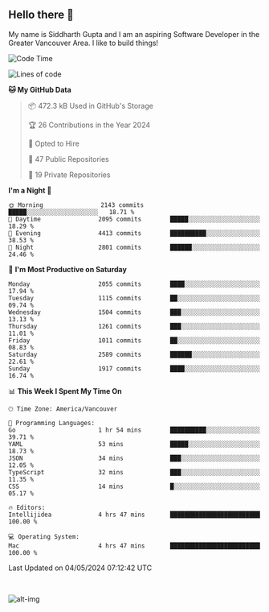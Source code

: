 ## Hello there :wave:

My name is Siddharth Gupta and I am an aspiring Software Developer in the Greater Vancouver Area. I like to build things!

<!-- ![gif](https://github.com/siddg97/siddg97/blob/master/dino.gif) -->

<!--START_SECTION:waka-->
![Code Time](http://img.shields.io/badge/Code%20Time-1%2C941%20hrs%2037%20mins-blue)

![Lines of code](https://img.shields.io/badge/From%20Hello%20World%20I%27ve%20Written-18.1%20million%20lines%20of%20code-blue)

**🐱 My GitHub Data** 

> 📦 472.3 kB Used in GitHub's Storage 
 > 
> 🏆 26 Contributions in the Year 2024
 > 
> 💼 Opted to Hire
 > 
> 📜 47 Public Repositories 
 > 
> 🔑 19 Private Repositories 
 > 
**I'm a Night 🦉** 

```text
🌞 Morning                2143 commits        █████░░░░░░░░░░░░░░░░░░░░   18.71 % 
🌆 Daytime                2095 commits        █████░░░░░░░░░░░░░░░░░░░░   18.29 % 
🌃 Evening                4413 commits        ██████████░░░░░░░░░░░░░░░   38.53 % 
🌙 Night                  2801 commits        ██████░░░░░░░░░░░░░░░░░░░   24.46 % 
```
📅 **I'm Most Productive on Saturday** 

```text
Monday                   2055 commits        ████░░░░░░░░░░░░░░░░░░░░░   17.94 % 
Tuesday                  1115 commits        ██░░░░░░░░░░░░░░░░░░░░░░░   09.74 % 
Wednesday                1504 commits        ███░░░░░░░░░░░░░░░░░░░░░░   13.13 % 
Thursday                 1261 commits        ███░░░░░░░░░░░░░░░░░░░░░░   11.01 % 
Friday                   1011 commits        ██░░░░░░░░░░░░░░░░░░░░░░░   08.83 % 
Saturday                 2589 commits        ██████░░░░░░░░░░░░░░░░░░░   22.61 % 
Sunday                   1917 commits        ████░░░░░░░░░░░░░░░░░░░░░   16.74 % 
```


📊 **This Week I Spent My Time On** 

```text
🕑︎ Time Zone: America/Vancouver

💬 Programming Languages: 
Go                       1 hr 54 mins        ██████████░░░░░░░░░░░░░░░   39.71 % 
YAML                     53 mins             █████░░░░░░░░░░░░░░░░░░░░   18.73 % 
JSON                     34 mins             ███░░░░░░░░░░░░░░░░░░░░░░   12.05 % 
TypeScript               32 mins             ███░░░░░░░░░░░░░░░░░░░░░░   11.35 % 
CSS                      14 mins             █░░░░░░░░░░░░░░░░░░░░░░░░   05.17 % 

🔥 Editors: 
Intellijidea             4 hrs 47 mins       █████████████████████████   100.00 % 

💻 Operating System: 
Mac                      4 hrs 47 mins       █████████████████████████   100.00 % 
```


 Last Updated on 04/05/2024 07:12:42 UTC
<!--END_SECTION:waka-->

<br>

![alt-img](https://github-readme-stats.vercel.app/api?username=siddg97&count_private=true&theme=nightowl&show_icons=true)

